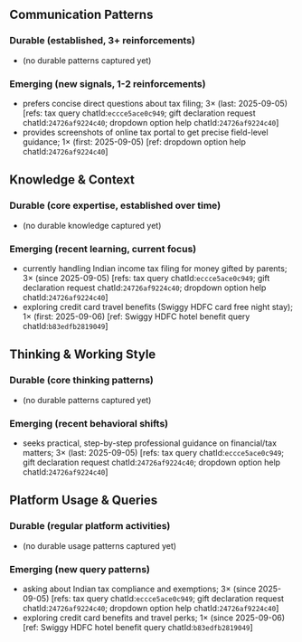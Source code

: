 ## Communication Patterns
### Durable (established, 3+ reinforcements)
- (no durable patterns captured yet)

### Emerging (new signals, 1-2 reinforcements)
- prefers concise direct questions about tax filing; 3× (last: 2025-09-05) [refs: tax query chatId:`eccce5ace0c949`; gift declaration request chatId:`24726af9224c40`; dropdown option help chatId:`24726af9224c40`]
- provides screenshots of online tax portal to get precise field-level guidance; 1× (first: 2025-09-05) [ref: dropdown option help chatId:`24726af9224c40`]

## Knowledge & Context
### Durable (core expertise, established over time)
- (no durable knowledge captured yet)

### Emerging (recent learning, current focus)
- currently handling Indian income tax filing for money gifted by parents; 3× (since 2025-09-05) [refs: tax query chatId:`eccce5ace0c949`; gift declaration request chatId:`24726af9224c40`; dropdown option help chatId:`24726af9224c40`]
- exploring credit card travel benefits (Swiggy HDFC card free night stay); 1× (first: 2025-09-06) [ref: Swiggy HDFC hotel benefit query chatId:`b83edfb2819049`]

## Thinking & Working Style
### Durable (core thinking patterns)
- (no durable patterns captured yet)

### Emerging (recent behavioral shifts)
- seeks practical, step-by-step professional guidance on financial/tax matters; 3× (last: 2025-09-05) [refs: tax query chatId:`eccce5ace0c949`; gift declaration request chatId:`24726af9224c40`; dropdown option help chatId:`24726af9224c40`]

## Platform Usage & Queries
### Durable (regular platform activities)
- (no durable usage patterns captured yet)

### Emerging (new query patterns)
- asking about Indian tax compliance and exemptions; 3× (since 2025-09-05) [refs: tax query chatId:`eccce5ace0c949`; gift declaration request chatId:`24726af9224c40`; dropdown option help chatId:`24726af9224c40`]
- exploring credit card benefits and travel perks; 1× (since 2025-09-06) [ref: Swiggy HDFC hotel benefit query chatId:`b83edfb2819049`]